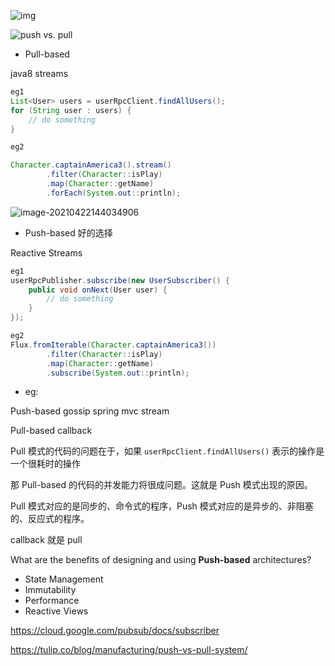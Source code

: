 ![img](1*zXC9jwBa5qc7FzdKXpiXxw.png)

![push vs. pull](push-vs-pull-1-1024x536.png)



- Pull-based

java8 streams

```java
eg1
List<User> users = userRpcClient.findAllUsers();
for (String user : users) {
    // do something
}

eg2

Character.captainAmerica3().stream()
        .filter(Character::isPlay)
        .map(Character::getName)
        .forEach(System.out::println);
```

![image-20210422144034906](image-20210422144034906.png)







- Push-based 好的选择

Reactive Streams

```java
eg1 
userRpcPublisher.subscribe(new UserSubscriber() {
    public void onNext(User user) {
        // do something
    }
});

eg2 
Flux.fromIterable(Character.captainAmerica3())
        .filter(Character::isPlay)
        .map(Character::getName)
        .subscribe(System.out::println);
```



- eg:

Push-based   gossip spring mvc stream

Pull-based callback 



Pull 模式的代码的问题在于，如果 `userRpcClient.findAllUsers()` 表示的操作是一个很耗时的操作

那 Pull-based 的代码的并发能力将很成问题。这就是 Push 模式出现的原因。




Pull 模式对应的是同步的、命令式的程序，Push 模式对应的是异步的、非阻塞的、反应式的程序。





callback 就是 pull





What are the benefits of designing and using **Push-based** architectures?

- State Management
- Immutability
- Performance
- Reactive Views



https://cloud.google.com/pubsub/docs/subscriber

https://tulip.co/blog/manufacturing/push-vs-pull-system/

